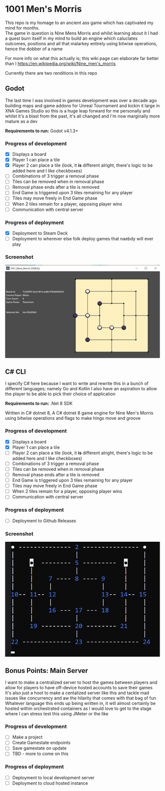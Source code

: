 # 1001 Men's Morris

This repo is my homage to an ancient ass game which has captivated my mind for months.  
The game in question is Nine Mens Morris and whilst learning about it I had a quest burn itself in my mind to build an engine which caluclates outcomes, positions and all that malarkey entirely using bitwise operations, hence the dobber of a name  

For more info on what this actually is; this wiki page can elaborate far better than I 
https://en.wikipedia.org/wiki/Nine_men's_morris

Currently there are two renditions in this repo

## Godot 

The last time I was involved in games development was over a decade ago building maps and game addons for Unreal Tournament and kickin it large in XNA Games Studio so this is a huge leap forward for me personally and whilst it's a blast from the past, it's all changed and I'm now marginally more mature as a dev

**Requirements to run:** Godot v4.1.3+ 

### Progress of development
- [X] Displays a board
- [X] Player 1 can place a tile
- [X] Player 2 can place a tile (look, it **is** different alright, there's logic to be added here and I like checkboxes)
- [ ] Combinations of 3 trigger a removal phase
- [ ] Tiles can be removed when in removal phase
- [ ] Removal phase ends after a tile is removed
- [ ] End Game is triggered upon 3 tiles remaining for any player
- [ ] Tiles may move freely in End Game phase
- [ ] When 2 tiles remain for a player, opposing player wins
- [ ] Communication with central server

### Progress of deployment
- [X] Deployment to Steam Deck
- [ ] Deployment to wherever else folk deploy games that naebdy will ever play

### Screenshot
![GodotScreenshot](resources\godot_board.jpg)

## C# CLI

I specify C# here because I want to write and rewrite this in a bunch of different languages; namely Go and Kotlin 
I also have an aspiration to allow the player to be able to pick their choice of application

**Requirements to run:** .Net 8 SDK

Written in C# dotnet 8, 
A C# dotnet 8 game engine for Nine Men's Morris using bitwise operations and flags to make hings move and groove 

### Progress of development
- [X] Displays a board
- [x] Player 1 can place a tile
- [ ] Player 2 can place a tile (look, it **is** different alright, there's logic to be added here and I like checkboxes)
- [ ] Combinations of 3 trigger a removal phase
- [ ] Tiles can be removed when in removal phase
- [ ] Removal phase ends after a tile is removed
- [ ] End Game is triggered upon 3 tiles remaining for any player
- [ ] Tiles may move freely in End Game phase
- [ ] When 2 tiles remain for a player, opposing player wins
- [ ] Communication with central server

### Progress of deployment
- [ ] Deployment to Github Releases

### Screenshot
![CSharpCliScreenshot](resources\cli_board.jpg)

## Bonus Points: Main Server

I want to make a centralized server to host the games between players and allow for players to have off-device hosted accounts to save their games 
It's also just a hoot to make a centalized server like this and tackle mad issues like concurrency and aw the hilarity that comes with that bag of fun
Whatever language this ends up being written in, it will almost certainly be hosted within orchestrated containers as I would love to get to the stage where I can stress test this using JMeter or the like

### Progress of development
- [ ] Make a project
- [ ] Create Gamestate endpoints 
- [ ] Save gamestate on update
- [ ] TBD - more to come on this

### Progress of deployment
- [ ] Deployment to local development server
- [ ] Deployment to cloud hosted instance 